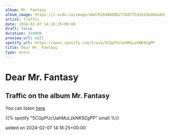```yaml
---
album: Mr. Fantasy
album_image: https://i.scdn.co/image/ab67616d0000b273607f5d1d15bdb8a450840ccf
artist: Traffic
date: 2024-02-07 14:18:25+00:00
draft: false
duration: 334000
preview_url: null
spotify_url: https://open.spotify.com/track/5CGpPUcUahMuLzkNK9ZgPP
title: Dear Mr. Fantasy
type: music
---
```



# Dear Mr. Fantasy

## Traffic on the album Mr. Fantasy

You can listen [here](https://open.spotify.com/track/5CGpPUcUahMuLzkNK9ZgPP)

{{% spotify "5CGpPUcUahMuLzkNK9ZgPP" small %}}

added on 2024-02-07 14:18:25+00:00